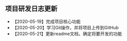 ## 项目研发日志更新
- 【2020-05-19】完成项目核心功能
- 【2020-05-20】学习Git操作，并将项目上传到GitHub
- 【2020-05-21】更新readme文档，确定将要开发的功能